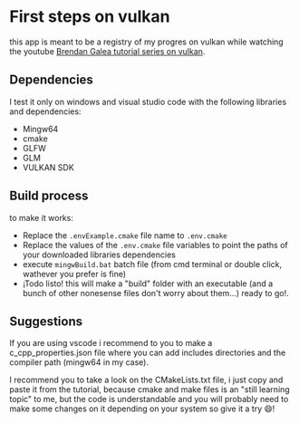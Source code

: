 # First steps on vulkan
this app is meant to be a registry of my progres on vulkan while watching the youtube [Brendan Galea tutorial series on vulkan](https://www.youtube.com/playlist?list=PL8327DO66nu9qYVKLDmdLW_84-yE4auCR).


## Dependencies
I test it only on windows and visual studio code with the following libraries and dependencies:

- Mingw64
- cmake
- GLFW
- GLM
- VULKAN SDK

## Build process
to make it works:

- Replace the `.envExample.cmake` file name to `.env.cmake`
- Replace the values of the `.env.cmake` file variables to point the paths of your downloaded libraries dependencies
- execute `mingwBuild.bat` batch file (from cmd terminal or double click, wathever you prefer is fine)
- ¡Todo listo! this will make a "build" folder with an executable (and a bunch of other nonesense files don't worry about them...) ready to go!.

## Suggestions
If you are using vscode i recommend to you to make a c_cpp_properties.json file where you can add includes directories and the compiler path (mingw64 in my case).

I recommend you to take a look on the CMakeLists.txt file, i just copy and paste it from the tutorial, because cmake and make files is an "still learning topic" to me, but the code is understandable and you will probably need to make some changes on it depending on your system so give it a try 😄! 